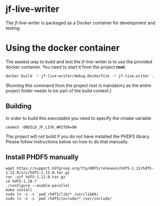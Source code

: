 # jf-live-writer

The jf-live-writer is packaged as a Docker container for development and 
testing.

# Using the docker container
The easiest way to build and test the jf-live-writer is to use the 
provided docker container. You need to start it from the project **root**:

```bash
docker build -f jf-live-writer/debug.Dockerfile -t jf-live-writer .
```
(Running this command from the project root is mandatory as the entire project 
folder needs to be part of the build context.)

## Building
In order to build this executable you need to specify the cmake variable
```
cmake3 -DBUILD_JF_LIVE_WRITER=ON 
```
The project will not build if you do not have installed the PHDF5 library.
Please follow instructions below on how to do that manually.

## Install PHDF5 manually 
```
wget https://support.hdfgroup.org/ftp/HDF5/releases/hdf5-1.12/hdf5-1.12.0/src/hdf5-1.12.0.tar.gz
tar -xzf hdf5-1.12.0.tar.gz
cd hdf5-1.10.7
./configure --enable-parallel 
make install
sudo ln -v -s `pwd`/hdf5/lib/* /usr/lib64/
sudo ln -v -s `pwd`/hdf5/include/* /usr/include/
```

